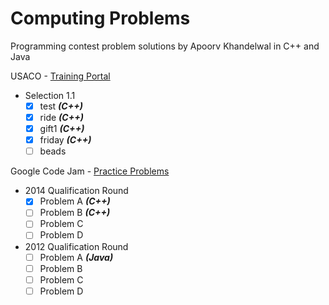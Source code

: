 Computing Problems
========================
Programming contest problem solutions by Apoorv Khandelwal in C++ and Java

USACO - [Training Portal](http://cerberus.delos.com:790/usacogate)
  - Selection 1.1
  	- [x] test **_*(C++)*_**
  	- [x] ride **_*(C++)*_**
  	- [x] gift1 **_*(C++)*_**
	- [x] friday **_*(C++)*_**
	- [ ] beads

Google Code Jam - [Practice Problems](https://code.google.com/codejam/contests.html)
  - 2014 Qualification Round
  	- [x] Problem A **_*(C++)*_**
  	- [ ] Problem B **_*(C++)*_**
	- [ ] Problem C
	- [ ] Problem D

  - 2012 Qualification Round
  	- [ ] Problem A **_*(Java)*_**
  	- [ ] Problem B
	- [ ] Problem C
	- [ ] Problem D
